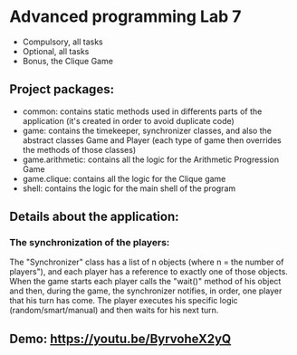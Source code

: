 
# Advanced programming Lab 7

- Compulsory, all tasks
- Optional, all tasks
- Bonus, the Clique Game

## Project packages:

- common: contains static methods used in differents parts of the application (it's created in order to avoid duplicate code)
- game: contains the timekeeper, synchronizer classes, and also the abstract classes Game and Player (each type of game then overrides the methods of those classes)
- game.arithmetic: contains all the logic for the Arithmetic Progression Game
- game.clique: contains all the logic for the Clique game
- shell: contains the logic for the main shell of the program

## Details about the application:

### The synchronization of the players: 

The "Synchronizer" class has a list of n objects (where n = the number of players"), and each player has a reference to exactly one of those objects. When the game starts each player calls the "wait()" method of his object and then, during the game, the synchronizer notifies, in order, one player that his turn has come. The player executes his specific logic (random/smart/manual) and then waits for his next turn.
                                  
## Demo: https://youtu.be/ByrvoheX2yQ
